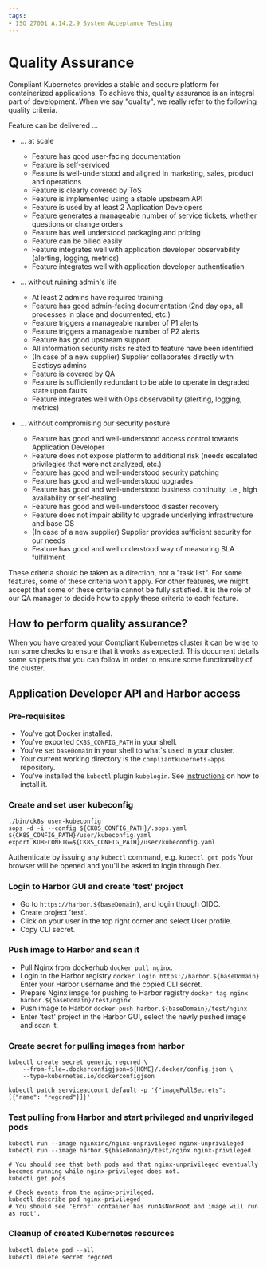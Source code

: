 ```yaml
---
tags:
- ISO 27001 A.14.2.9 System Acceptance Testing
---
```

# Quality Assurance

Compliant Kubernetes provides a stable and secure platform for containerized applications.
To achieve this, quality assurance is an integral part of development.
When we say "quality", we really refer to the following quality criteria.

Feature can be delivered ...

* ... at scale
    * Feature has good user-facing documentation
    * Feature is self-serviced
    * Feature is well-understood and aligned in marketing, sales, product and operations
    * Feature is clearly covered by ToS
    * Feature is implemented using a stable upstream API
    * Feature is used by at least 2 Application Developers
    * Feature generates a manageable number of service tickets, whether questions or change orders
    * Feature has well understood packaging and pricing
    * Feature can be billed easily
    * Feature integrates well with application developer observability (alerting, logging, metrics)
    * Feature integrates well with application developer authentication

* ... without ruining admin's life
    * At least 2 admins have required training
    * Feature has good admin-facing documentation (2nd day ops, all processes in place and documented, etc.)
    * Feature triggers a manageable number of P1 alerts
    * Feature triggers a manageable number of P2 alerts
    * Feature has good upstream support
    * All information security risks related to feature have been identified
    * (In case of a new supplier) Supplier collaborates directly with Elastisys admins
    * Feature is covered by QA
    * Feature is sufficiently redundant to be able to operate in degraded state upon faults
    * Feature integrates well with Ops observability (alerting, logging, metrics)

* ... without compromising our security posture
    * Feature has good and well-understood access control towards Application Developer
    * Feature does not expose platform to additional risk (needs escalated privilegies that were not analyzed, etc.)
    * Feature has good and well-understood security patching
    * Feature has good and well-understood upgrades
    * Feature has good and well-understood business continuity, i.e., high availability or self-healing
    * Feature has good and well-understood disaster recovery
    * Feature does not impair ability to upgrade underlying infrastructure and base OS
    * (In case of a new supplier) Supplier provides sufficient security for our needs
    * Feature has good and well understood way of measuring SLA fulfillment

These criteria should be taken as a direction, not a "task list".
For some features, some of these criteria won't apply.
For other features, we might accept that some of these criteria cannot be fully satisfied.
It is the role of our QA manager to decide how to apply these criteria to each feature.

## How to perform quality assurance?

When you have created your Compliant Kubernetes cluster it can be wise to run some checks to ensure that it works as expected.
This document details some snippets that you can follow in order to ensure some functionality of the cluster.

## Application Developer API and Harbor access

### Pre-requisites
- You've got Docker installed.
- You've exported `CK8S_CONFIG_PATH` in your shell.
- You've set `baseDomain` in your shell to what's used in your cluster.
- Your current working directory is the `compliantkubernets-apps` repository.
- You've installed the `kubectl` plugin `kubelogin`.
    See [instructions](https://github.com/int128/kubelogin#setup) on how to install it.

### Create and set user kubeconfig
```shellSession
./bin/ck8s user-kubeconfig
sops -d -i --config ${CK8S_CONFIG_PATH}/.sops.yaml ${CK8S_CONFIG_PATH}/user/kubeconfig.yaml
export KUBECONFIG=${CK8S_CONFIG_PATH}/user/kubeconfig.yaml
```
Authenticate by issuing any `kubectl` command, e.g. `kubectl get pods`
Your browser will be opened and you'll be asked to login through Dex.

### Login to Harbor GUI and create 'test' project
- Go to `https://harbor.${baseDomain}`, and login though OIDC.
- Create project 'test'.
- Click on your user in the top right corner and select User profile.
- Copy CLI secret.

### Push image to Harbor and scan it
- Pull Nginx from dockerhub `docker pull nginx`.
- Login to the Harbor registry `docker login https://harbor.${baseDomain}`
    Enter your Harbor username and the copied CLI secret.
- Prepare Nginx image for pushing to Harbor registry `docker tag nginx harbor.${baseDomain}/test/nginx`
- Push image to Harbor `docker push harbor.${baseDomain}/test/nginx`
- Enter 'test' project in the Harbor GUI, select the newly pushed image and scan it.

### Create secret for pulling images from harbor
```shellSession
kubectl create secret generic regcred \
    --from-file=.dockerconfigjson=${HOME}/.docker/config.json \
    --type=kubernetes.io/dockerconfigjson

kubectl patch serviceaccount default -p '{"imagePullSecrets": [{"name": "regcred"}]}'
```

### Test pulling from Harbor and start privileged and unprivileged pods
```shellSession
kubectl run --image nginxinc/nginx-unprivileged nginx-unprivileged
kubectl run --image harbor.${baseDomain}/test/nginx nginx-privileged

# You should see that both pods and that nginx-unprivileged eventually becomes running while nginx-privileged does not.
kubectl get pods

# Check events from the nginx-privileged.
kubectl describe pod nginx-privileged
# You should see 'Error: container has runAsNonRoot and image will run as root'.
```

### Cleanup of created Kubernetes resources
```shellSession
kubectl delete pod --all
kubectl delete secret regcred
```
